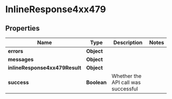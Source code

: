 # InlineResponse4xx479

## Properties
Name | Type | Description | Notes
------------ | ------------- | ------------- | -------------
**errors** | **Object** |  | 
**messages** | **Object** |  | 
**inlineResponse4xx479Result** | **Object** |  | 
**success** | **Boolean** | Whether the API call was successful | 
